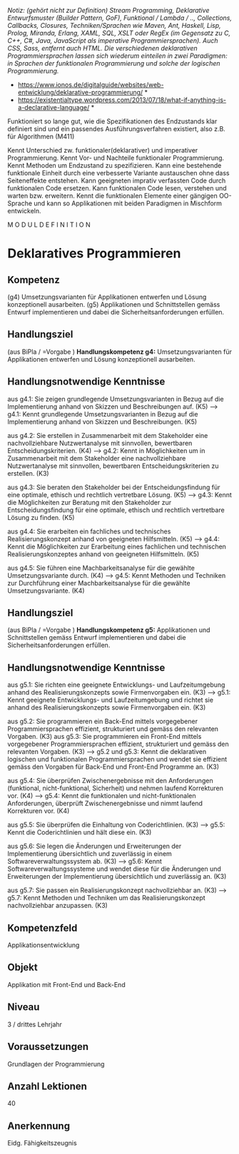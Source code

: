 *Notiz: (gehört nicht zur Definition)*
*Stream Programming, Deklarative Entwurfsmuster (Builder Pattern, GoF), Funktional / Lambda / .., Collections, Callbacks, Closures,* 
*Techniken/Sprachen wie Maven, Ant, Haskell, Lisp, Prolog, Miranda, Erlang, XAML, SQL, XSLT oder RegEx (im Gegensatz zu C, C++, C#, Java, JavaScript als imperative Programmiersprachen). Auch CSS, Sass, entfernt auch HTML.*
*Die verschiedenen deklarativen Programmiersprachen lassen sich wiederum einteilen in zwei Paradigmen: in Sprachen der funktionalen Programmierung und solche der logischen Programmierung.*
* https://www.ionos.de/digitalguide/websites/web-entwicklung/deklarative-programmierung/ *
* https://existentialtype.wordpress.com/2013/07/18/what-if-anything-is-a-declarative-language/ *

Funktioniert so lange gut, wie die Spezifikationen des Endzustands klar definiert sind und ein passendes Ausführungsverfahren existiert, also z.B. für Algorithmen (M411)

Kennt Unterschied zw. funktionaler(deklarativer) und imperativer Programmierung.
Kennt Vor- und Nachteile funktionaler Programmierung.
Kennt Methoden um Endzustand zu spezifizieren.
Kann eine bestehende funktionale Einheit durch eine verbesserte Variante austauschen ohne dass Seiteneffekte entstehen.
Kann geeigneten imprativ verfassten Code durch funktionalen Code ersetzen. 
Kann funktionalen Code lesen, verstehen und warten bzw. erweitern.
Kennt die funktionalen Elemente einer gängigen OO-Sprache und kann so Applikationen mit beiden Paradigmen in Mischform entwickeln.

M O D U L D E F I N I T I O N
# Deklaratives Programmieren

## Kompetenz
(g4) Umsetzungsvarianten für Applikationen entwerfen und Lösung konzeptionell ausarbeiten.
(g5) Applikationen und Schnittstellen gemäss Entwurf implementieren und dabei die Sicherheitsanforderungen erfüllen.


## Handlungsziel 
(aus BiPla / =Vorgabe ) **Handlungskompetenz g4:** 
Umsetzungsvarianten für Applikationen entwerfen und Lösung konzeptionell ausarbeiten.

## Handlungsnotwendige Kenntnisse
aus g4.1: Sie zeigen grundlegende Umsetzungsvarianten in Bezug auf die Implementierung anhand von Skizzen und Beschreibungen auf. (K5) 
--> g4.1: Kennt grundlegende Umsetzungsvarianten in Bezug auf die Implementierung anhand von Skizzen und Beschreibungen. (K5) 

aus g4.2: Sie erstellen in Zusammenarbeit mit dem Stakeholder eine nachvollziehbare Nutzwertanalyse mit sinnvollen, bewertbaren Entscheidungskriterien. (K4) 
--> g4.2: Kennt in Möglichkeiten um in Zusammenarbeit mit dem Stakeholder eine nachvollziehbare Nutzwertanalyse mit sinnvollen, bewertbaren Entscheidungskriterien zu erstellen. (K3) 

aus g4.3: Sie beraten den Stakeholder bei der Entscheidungsfindung für eine optimale, ethisch und rechtlich vertretbare Lösung. (K5) 
--> g4.3: Kennt die Möglichkeiten zur Beratung mit den Stakeholder zur  Entscheidungsfindung für eine optimale, ethisch und rechtlich vertretbare Lösung zu finden. (K5) 

aus g4.4: Sie erarbeiten ein fachliches und technisches Realisierungskonzept anhand von geeigneten Hilfsmitteln. (K5) 
--> g4.4: Kennt die Möglichkeiten zur Erarbeitung eines fachlichen und technischen Realisierungskonzeptes anhand von geeigneten Hilfsmitteln. (K5) 

aus g4.5: Sie führen eine Machbarkeitsanalyse für die gewählte Umsetzungsvariante durch. (K4)
--> g4.5: Kennt Methoden und Techniken zur Durchführung einer Machbarkeitsanalyse für die gewählte Umsetzungsvariante. (K4)


## Handlungsziel
(aus BiPla / =Vorgabe ) **Handlungskompetenz g5:** 
Applikationen und Schnittstellen gemäss Entwurf implementieren und dabei die Sicherheitsanforderungen erfüllen.


## Handlungsnotwendige Kenntnisse
aus g5.1: Sie richten eine geeignete Entwicklungs- und Laufzeitumgebung anhand des Realisierungskonzepts sowie Firmenvorgaben ein. (K3) 
--> g5.1: Kennt geeignete Entwicklungs- und Laufzeitumgebung und richtet sie anhand des Realisierungskonzepts sowie Firmenvorgaben ein. (K3) 

aus g5.2: Sie programmieren ein Back-End mittels vorgegebener Programmiersprachen effizient, strukturiert und gemäss den relevanten Vorgaben. (K3) 
aus g5.3: Sie programmieren ein Front-End mittels vorgegebener Programmiersprachen effizient, strukturiert und gemäss den relevanten Vorgaben. (K3) 
--> g5.2 und g5.3: Kennt die deklarativen logischen und funktionalen Programmiersprachen und wendet sie effizient gemäss den Vorgaben für Back-End und Front-End Programme an. (K3) 

aus g5.4: Sie überprüfen Zwischenergebnisse mit den Anforderungen (funktional, nicht-funktional, Sicherheit) und nehmen laufend Korrekturen vor. (K4) 
--> g5.4: Kennt die funktionalen und nicht-funktionalen Anforderungen, überprüft Zwischenergebnisse und nimmt laufend Korrekturen vor. (K4) 

aus g5.5: Sie überprüfen die Einhaltung von Coderichtlinien. (K3) 
--> g5.5: Kennt die Coderichtlinien und hält diese ein. (K3) 

aus g5.6: Sie legen die Änderungen und Erweiterungen der Implementierung übersichtlich und zuverlässig in einem Softwareverwaltungssystem ab. (K3) 
--> g5.6: Kennt Softwareverwaltungssysteme und wendet diese für die Änderungen und Erweiterungen der Implementierung übersichtlich und zuverlässig an. (K3) 

aus g5.7: Sie passen ein Realisierungskonzept nachvollziehbar an. (K3)
--> g5.7: Kennt Methoden und Techniken um das Realisierungskonzept nachvollziehbar anzupassen. (K3)


## Kompetenzfeld
Applikationsentwicklung

## Objekt
Applikation mit Front-End und Back-End

## Niveau
3  / drittes Lehrjahr

## Voraussetzungen
Grundlagen der Programmierung

## Anzahl Lektionen
40

## Anerkennung
Eidg. Fähigkeitszeugnis
